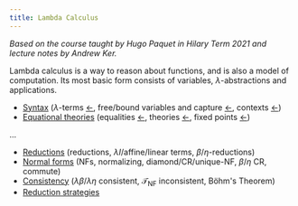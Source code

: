 ```yaml
---
title: Lambda Calculus
---
```


*Based on the course taught by Hugo Paquet in Hilary Term 2021 and lecture notes
by Andrew Ker.*

Lambda calculus is a way to reason about functions, and is also a model of
computation. Its most basic form consists of variables, $\lambda$-abstractions
and applications.

* [Syntax](notes/syntax.md)
  ($\lambda$-terms [$\gets$](notes/syntax.html#lambda-terms),
  free/bound variables and capture [$\gets$](notes/syntax.html#binding-of-variables),
  contexts [$\gets$](notes/syntax.html#contexts))
* [Equational theories](notes/theories.md)
  (equalities [$\gets$](notes/theories.html#notions-of-equality),
  theories [$\gets$](notes/theories.html#theories),
  fixed points [$\gets$](notes/theories.html#fixed-points))

...

* [Reductions](notes/reductions.md) (reductions, $\lambda I$/affine/linear
  terms, $\beta$/$\eta$-reductions)
* [Normal forms](notes/nf.md) (NFs, normalizing, diamond/CR/unique-NF,
  $\beta$/$\eta$ CR, commute)
* [Consistency](notes/consistency.md) ($\lambda\beta$/$\lambda\eta$ consistent,
  $\mathcal T_{\text{NF}}$ inconsistent, Böhm's Theorem)
* [Reduction strategies](notes/redstrats.md)
